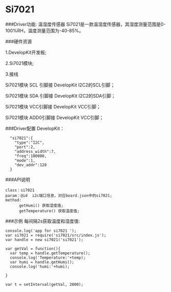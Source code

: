 # Si7021

###Driver功能: 温湿度传感器
Si7021是一款温湿度传感器，其湿度测量范围是0-100%RH，温度测量范围为-40-85%。



###硬件资源

1.DevelopKit开发板;

2.Si7021模块;

3.接线

Si7021模块 SCL 引脚接 DevelopKit I2C2的SCL引脚；

Si7021模块 SDA 引脚接 DevelopKit I2C2的SDA引脚；
 
Si7021模块 VCC引脚接 DevelopKit VCC引脚；

Si7021模块 ADD0引脚接 DevelopKit VCC引脚；
 


###Driver配置
DevelopKit：

```
  "si7021":{
    "type":"I2C",
    "port":2,
    "address_width":7,
    "freq":100000,
    "mode":1,
    "dev_addr":128
  }
```

###API说明

```
class：si7021
param：@id  i2c端口信息，对应board.json中的si7021;
method:
      getHumi() 获取湿度值;
      getTemperature() 获取温度值;

```

###示例
每间隔2s获取温度和湿度值:

```
console.log('app for si7021 ');
var si7021 = require('si7021/src/index.js');
var handle = new si7021('si7021');

var getVal = function(){
  var temp = handle.getTemperature();
  console.log('Temperature:'+temp);
  var humi = handle.getHumi();
  console.log('humi:'+humi);

}

var t = setInterval(getVal, 2000);
```







